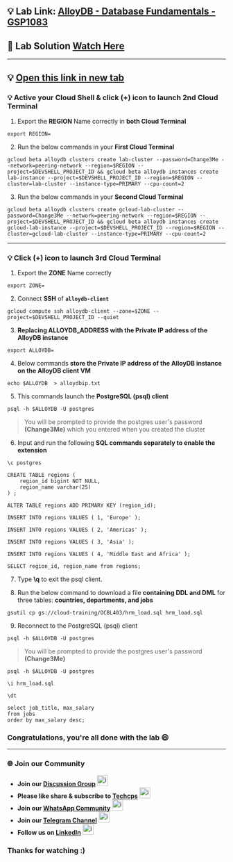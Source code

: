 
## 💡 Lab Link: [AlloyDB - Database Fundamentals - GSP1083](https://www.cloudskillsboost.google/focuses/100852?parent=catalog)

## 🚀 Lab Solution [Watch Here](https://www.youtube.com/@techcps)

---

## 💡 [Open this link in new tab](https://console.cloud.google.com/alloydb/clusters?referrer=search&project=)


### 💡 Active your Cloud Shell & click (+) icon to launch 2nd Cloud Terminal

1. Export the **REGION** Name correctly in **both Cloud Terminal**
```
export REGION=
```

2. Run the below commands in your **First Cloud Terminal**
```
gcloud beta alloydb clusters create lab-cluster --password=Change3Me --network=peering-network --region=$REGION --project=$DEVSHELL_PROJECT_ID && gcloud beta alloydb instances create lab-instance --project=$DEVSHELL_PROJECT_ID --region=$REGION --cluster=lab-cluster --instance-type=PRIMARY --cpu-count=2
```

3. Run the below commands in your **Second Cloud Terminal**
```
gcloud beta alloydb clusters create gcloud-lab-cluster --password=Change3Me --network=peering-network --region=$REGION --project=$DEVSHELL_PROJECT_ID && gcloud beta alloydb instances create gcloud-lab-instance --project=$DEVSHELL_PROJECT_ID --region=$REGION --cluster=gcloud-lab-cluster --instance-type=PRIMARY --cpu-count=2
```

---

### 💡 Click (+) icon to launch 3rd Cloud Terminal

1. Export the **ZONE** Name correctly
```
export ZONE=
```

2. Connect **SSH** of **`alloydb-client`**
```
gcloud compute ssh alloydb-client --zone=$ZONE --project=$DEVSHELL_PROJECT_ID --quiet
```

3. **Replacing ALLOYDB_ADDRESS with the Private IP address of the AlloyDB instance**
```
export ALLOYDB=
```

4. Below commands **store the Private IP address of the AlloyDB instance on the AlloyDB client VM**
```
echo $ALLOYDB  > alloydbip.txt 
```

5. This commands launch the **PostgreSQL (psql) client**
```
psql -h $ALLOYDB -U postgres
```

> You will be prompted to provide the postgres user's password **(Change3Me)** which you entered when you created the cluster

6. Input and run the following **SQL commands separately to enable the extension**
```
\c postgres
```

```
CREATE TABLE regions (
    region_id bigint NOT NULL,
    region_name varchar(25)
) ;

ALTER TABLE regions ADD PRIMARY KEY (region_id);
```

```
INSERT INTO regions VALUES ( 1, 'Europe' );

INSERT INTO regions VALUES ( 2, 'Americas' );

INSERT INTO regions VALUES ( 3, 'Asia' );

INSERT INTO regions VALUES ( 4, 'Middle East and Africa' );
```

```
SELECT region_id, region_name from regions;
```

7. Type **\q** to exit the psql client.

8. Run the below command to download a file **containing DDL and DML** for three tables: **countries, departments, and jobs**

```
gsutil cp gs://cloud-training/OCBL403/hrm_load.sql hrm_load.sql
```

9. Reconnect to the PostgreSQL (psql) client
```
psql -h $ALLOYDB -U postgres
```
> You will be prompted to provide the postgres user's password **(Change3Me)**
```
psql -h $ALLOYDB -U postgres
```

```
\i hrm_load.sql
```

```
\dt
```

```
select job_title, max_salary 
from jobs 
order by max_salary desc;
```


### Congratulations, you're all done with the lab 😄

---

### 🌐 Join our Community

- **Join our [Discussion Group](https://t.me/Techcpschat)** <img src="https://github.com/user-attachments/assets/a4a4b767-151c-461d-bca1-da6d4c0cd68a" alt="icon" width="25" height="25">
- **Please like share & subscribe to [Techcps](https://www.youtube.com/@techcps)** <img src="https://github.com/user-attachments/assets/6ee41001-c795-467c-8d96-06b56c246b9c" alt="icon" width="25" height="25">
- **Join our [WhatsApp Community](https://whatsapp.com/channel/0029Va9nne147XeIFkXYv71A)** <img src="https://github.com/user-attachments/assets/aa10b8b2-5424-40bc-8911-7969f29f6dae" alt="icon" width="25" height="25">
- **Join our [Telegram Channel](https://t.me/Techcps)** <img src="https://github.com/user-attachments/assets/a4a4b767-151c-461d-bca1-da6d4c0cd68a" alt="icon" width="25" height="25">
- **Follow us on [LinkedIn](https://www.linkedin.com/company/techcps/)** <img src="https://github.com/user-attachments/assets/b9da471b-2f46-4d39-bea9-acdb3b3a23b0" alt="icon" width="25" height="25">

### Thanks for watching :)

